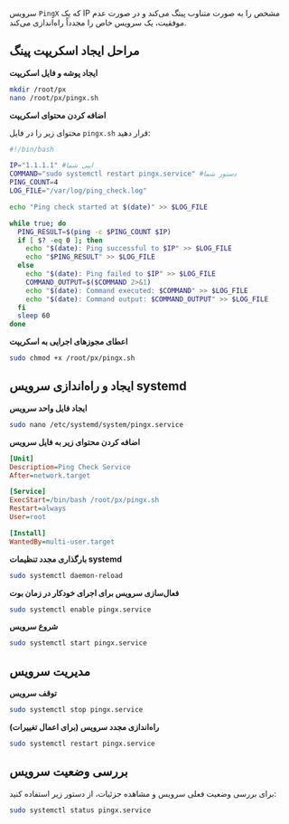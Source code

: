 سرویس `PingX` که یک IP مشخص را به صورت متناوب پینگ می‌کند و در صورت عدم موفقیت، یک سرویس خاص را مجدداً راه‌اندازی می‌کند.

## مراحل ایجاد اسکریپت پینگ

**ایجاد پوشه و فایل اسکریپت**

   ```bash
   mkdir /root/px
   nano /root/px/pingx.sh
   ```

**اضافه کردن محتوای اسکریپت**

   محتوای زیر را در فایل `pingx.sh` قرار دهید:

   ```bash
   #!/bin/bash

   IP="1.1.1.1" #ایپی شما
   COMMAND="sudo systemctl restart pingx.service" #دستور شما
   PING_COUNT=4
   LOG_FILE="/var/log/ping_check.log"

   echo "Ping check started at $(date)" >> $LOG_FILE

   while true; do
     PING_RESULT=$(ping -c $PING_COUNT $IP)
     if [ $? -eq 0 ]; then
       echo "$(date): Ping successful to $IP" >> $LOG_FILE
       echo "$PING_RESULT" >> $LOG_FILE
     else
       echo "$(date): Ping failed to $IP" >> $LOG_FILE
       COMMAND_OUTPUT=$($COMMAND 2>&1)
       echo "$(date): Command executed: $COMMAND" >> $LOG_FILE
       echo "$(date): Command output: $COMMAND_OUTPUT" >> $LOG_FILE
     fi
     sleep 60
   done
   ```

**اعطای مجوزهای اجرایی به اسکریپت**

   ```bash
   sudo chmod +x /root/px/pingx.sh
   ```

## ایجاد و راه‌اندازی سرویس systemd

**ایجاد فایل واحد سرویس**

   ```bash
   sudo nano /etc/systemd/system/pingx.service
   ```

**اضافه کردن محتوای زیر به فایل سرویس**

   ```ini
   [Unit]
   Description=Ping Check Service
   After=network.target

   [Service]
   ExecStart=/bin/bash /root/px/pingx.sh
   Restart=always
   User=root

   [Install]
   WantedBy=multi-user.target
   ```

**بارگذاری مجدد تنظیمات systemd**

   ```bash
   sudo systemctl daemon-reload
   ```

**فعال‌سازی سرویس برای اجرای خودکار در زمان بوت**

   ```bash
   sudo systemctl enable pingx.service
   ```

**شروع سرویس**

   ```bash
   sudo systemctl start pingx.service
   ```

## مدیریت سرویس

**توقف سرویس**

  ```bash
  sudo systemctl stop pingx.service
  ```

**راه‌اندازی مجدد سرویس (برای اعمال تغییرات)**

  ```bash
  sudo systemctl restart pingx.service
  ```

## بررسی وضعیت سرویس

برای بررسی وضعیت فعلی سرویس و مشاهده جزئیات، از دستور زیر استفاده کنید:

```bash
sudo systemctl status pingx.service
```
